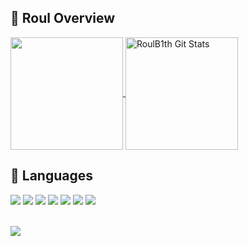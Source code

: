 

## 💪 Roul Overview

<p>
  <a href="https://github.com/RoulB1th/RoulB1th/" >
    <img align="center" src="https://github-readme-stats.vercel.app/api/top-langs/?layout=compact&username=RoulB1th&hide=typescript,javascript,css,scss,java,html&title_color=ffffff&text_color=c9cacc&icon_color=2bbc8a&bg_color=ff00ff" height="180px"/>
  </a>
  
  <a href="https://github.com/RoulB1th/RoulB1th/" >
    <img align="center" src="https://github-readme-stats.vercel.app/api?username=RoulB1th&show_icons=true&line_height=27&count_private=true&title_color=ffffff&text_color=c9cacc&icon_color=2bbc8a&bg_color=1d1f21" alt="RoulB1th Git Stats" height="180px"/>
  </a>
  
 </p>
 
 

## 📖 Languages
 
<div align="left">
  <img src="https://img.shields.io/badge/php-AEB2D5?style=for-the-badge&logo=php&logoColor=white">
  <img src="https://img.shields.io/badge/JavaScript-F7DF1E?style=for-the-badge&logo=javascript&logoColor=black">
  <img src="https://img.shields.io/badge/CSS3-1572B6?style=for-the-badge&logo=css3&logoColor=white">
  <img src="https://img.shields.io/badge/MySQL-f29111?style=for-the-badge&logo=mysql&logoColor=white">
  <img src="https://img.shields.io/badge/laravel-fb503b?style=for-the-badge&logo=laravel&logoColor=white">
  <img src="https://img.shields.io/badge/Docker-2CA5E0?style=for-the-badge&logo=docker&logoColor=white">
  <img src="https://img.shields.io/badge/Git-F05032?style=for-the-badge&logo=git&logoColor=white">
<div/>

<br />

![](https://komarev.com/ghpvc/?username=RoulB1th&color=dc143c)
